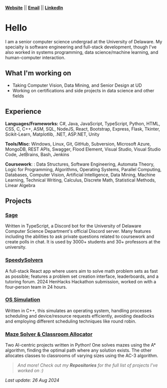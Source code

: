 [**Website**](https://sbrugel.github.io/) || [**Email**](mailto:sbrugel@udel.edu) || [**LinkedIn**](https://www.linkedin.com/in/sbrugel/)

# Hello
I am a senior computer science undergrad at the University of Delaware. My specialty is software engineering and full-stack development, though I've also worked in systems programming, data science/machine learning, and human-computer interaction.

## What I'm working on
- Taking Computer Vision, Data Mining, and Senior Design at UD
- Working on certifications and side projects in data science and other fields

## Experience
**Languages/Frameworks:** C#, Java, JavaScript, TypeScript, Python, HTML, CSS, C, C++, ASM, SQL, NodeJS, React, Bootstrap, Express, Flask, Tkinter, Scikit-Learn, Matplotlib, .NET, ASP.NET, Unity

**Tools/Misc**: Windows, Linux, Git, GitHub, Subversion, Microsoft Azure, MongoDB, REST APIs, Swagger, Flood Element, Visual Studio, Visual Studio Code, JetBrains, Bash, Jenkins

**Coursework**: : Data Structures, Software Engineering, Automata Theory, Logic for Programming, Algorithms, Operating Systems, Parallel Computing, Databases, Computer Vision, Artificial Intelligence, Data Mining, Machine Learning, Technical Writing, Calculus, Discrete Math, Statistical Methods, Linear Algebra

## Projects
### [Sage](https://github.com/ud-cis-discord/SageV2)
Written in TypeScript, a Discord bot for the University of Delaware Computer Science Department's official Discord server. Many features including the abilities to ask private questions related to coursework and create polls in chat. It is used by 3000+ students and 30+ professors at the university.

### [SpeedySolvers](https://github.com/sbrugel/SpeedySolvers)
A full-stack React app where users aim to solve math problem sets as fast as possible; features a problem set creation interface, leaderboards, and a tutoring forum. 2024 HenHacks Hackathon submission, worked on with a four-person team in 24 hours.

### [OS Simulation](https://github.com/sbrugel/cisc361-project)
Written in C++, this simulates an operating system, handling processes scheduling and device/resource requests efficiently, avoiding deadlocks and employing different scheduling techniques like round robin.

### [Maze Solver & Classroom Allocator](https://github.com/sbrugel/python-ai-stuff)
Two AI-centric projects written in Python! One solves mazes using the A* algorithm, finding the optimal path where any solution exists. The other allocates classes to classrooms of varying sizes using the AC-3 algorithm.

> *And more! Check out my **Repositories** for the full list of projects I've worked on :)*

*Last update: 26 Aug 2024*
